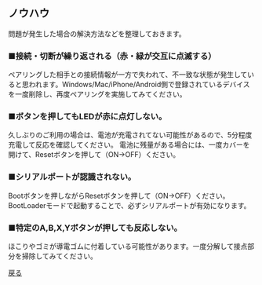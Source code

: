 ## ノウハウ
問題が発生した場合の解決方法などを整理しておきます。

### ■接続・切断が繰り返される（赤・緑が交互に点滅する）
ペアリングした相手との接続情報が一方で失われて、不一致な状態が発生していると思われます。Windows/Mac/iPhone/Android側で登録されているデバイスを一度削除し、再度ペアリングを実施してみてください。

### ■ボタンを押してもLEDが赤に点灯しない。
久しぶりのご利用の場合は、電池が充電されてない可能性があるので、5分程度充電して反応を確認してください。
電池に残量がある場合には、一度カバーを開けて、Resetボタンを押して（ON->OFF）ください。

### ■シリアルポートが認識されない。
Bootボタンを押しながらResetボタンを押して（ON->OFF）ください。BootLoaderモードで起動することで、必ずシリアルポートが有効になります。

### ■特定のA,B,X,Yボタンが押しても反応しない。
ほこりやゴミが導電ゴムに付着している可能性があります。一度分解して接点部分を掃除してみてください。

[戻る](../README.ja.md)
